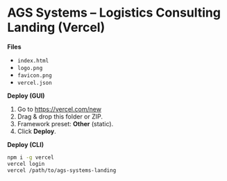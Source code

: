 # AGS Systems – Logistics Consulting Landing (Vercel)

**Files**
- `index.html`
- `logo.png`
- `favicon.png`
- `vercel.json`

**Deploy (GUI)**
1. Go to https://vercel.com/new
2. Drag & drop this folder or ZIP.
3. Framework preset: **Other** (static).
4. Click **Deploy**.

**Deploy (CLI)**
```bash
npm i -g vercel
vercel login
vercel /path/to/ags-systems-landing
```
